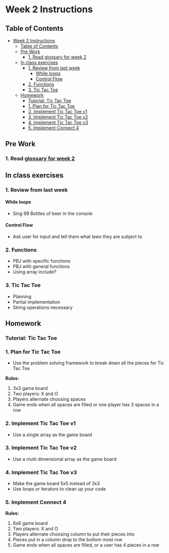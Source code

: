 # Week 2 Instructions

## Table of Contents

* [Week 2 Instructions](#week-2-instructions)
  * [Table of Contents](#table-of-contents)
  * [Pre Work](#pre-work)
     * [1. Read glossary for week 2](#1-read-glossary-for-week-2)
  * [In class exercises](#in-class-exercises)
     * [1. Review from last week](#1-review-from-last-week)
        * [While loops](#while-loops)
        * [Control Flow](#control-flow)
     * [2. Functions](#2-functions)
     * [3. Tic Tac Toe](#3-tic-tac-toe)
  * [Homework](#homework)
     * [Tutorial: Tic Tac Toe](#tutorial)
     * [1. Plan for Tic Tac Toe](#1-plan-for-tic-tac-toe)
     * [2. Implement Tic Tac Toe v1](#2-implement-tic-tac-toe-v1)
     * [3. Implement Tic Tac Toe v2](#3-implement-tic-tac-toe-v2)
     * [4. Implement Tic Tac Toe v3](#4-implement-tic-tac-toe-v3)
     * [5. Implement Connect 4](#5-implement-connect-4)

## Pre Work

### 1. Read [glossary for week 2](/weekly_glossaries/week_2.md)

## In class exercises

### 1. Review from last week
#### While loops
- Sing 99 Bottles of beer in the console

#### Control Flow
- Ask user for input and tell them what laws they are subject to

### 2. Functions
- PBJ with specific functions
- PBJ with general functions
- Using array include?

### 3. Tic Tac Toe
- Planning
- Partial implementation
- String operations necessary

## Homework

### Tutorial: Tic Tac Toe

### 1. Plan for Tic Tac Toe
- Use the problem solving framework to break down all the pieces for Tic Tac Toe  

**Rules:**  
1) 3x3 game board  
2) Two players: X and O  
3) Players alternate choosing spaces  
4) Game ends when all spaces are filled or one player has 3 spaces in a row  

### 2. Implement Tic Tac Toe v1
- Use a single array as the game board  

### 3. Implement Tic Tac Toe v2
- Use a multi dimensional array as the game board  

### 4. Implement Tic Tac Toe v3
- Make the game board 5x5 instead of 3x3  
- Use loops or iterators to clean up your code  

### 5. Implement Connect 4

**Rules:**  
1) 6x6 game board  
2) Two players: X and O  
3) Players alternate choosing column to put their pieces into  
4) Pieces put in a column drop to the bottom most row  
5) Game ends when all spaces are filled, or a user has 4 pieces in a row  
